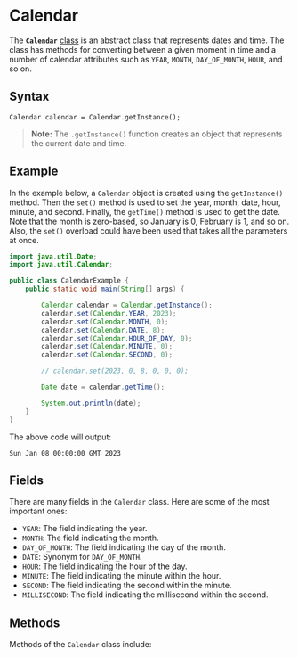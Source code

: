 # Calendar

The **`Calendar`** [class](https://www.codecademy.com/resources/docs/java/classes) is an abstract class that represents dates and time. The class has methods for converting between a given moment in time and a number of calendar attributes such as `YEAR`, `MONTH`, `DAY_OF_MONTH`, `HOUR`, and so on.

## Syntax

```pseudo
Calendar calendar = Calendar.getInstance();
```

> **Note:** The `.getInstance()` function creates an object that represents the current date and time.

## Example

In the example below, a `Calendar` object is created using the `getInstance()` method. Then the `set()` method is used to set the year, month, date, hour, minute, and second. Finally, the `getTime()` method is used to get the date. Note that the month is zero-based, so January is 0, February is 1, and so on. Also, the `set()` overload could have been used that takes all the parameters at once.

```java
import java.util.Date;
import java.util.Calendar;

public class CalendarExample {
    public static void main(String[] args) {

        Calendar calendar = Calendar.getInstance();
        calendar.set(Calendar.YEAR, 2023);
        calendar.set(Calendar.MONTH, 0);
        calendar.set(Calendar.DATE, 8);
        calendar.set(Calendar.HOUR_OF_DAY, 0);
        calendar.set(Calendar.MINUTE, 0);
        calendar.set(Calendar.SECOND, 0);

        // calendar.set(2023, 0, 8, 0, 0, 0);

        Date date = calendar.getTime();

        System.out.println(date);
    }
}
```

The above code will output:

```shell
Sun Jan 08 00:00:00 GMT 2023
```

## Fields

There are many fields in the `Calendar` class. Here are some of the most important ones:

- `YEAR`: The field indicating the year.
- `MONTH`: The field indicating the month.
- `DAY_OF_MONTH`: The field indicating the day of the month.
- `DATE`: Synonym for `DAY_OF_MONTH`.
- `HOUR`: The field indicating the hour of the day.
- `MINUTE`: The field indicating the minute within the hour.
- `SECOND`: The field indicating the second within the minute.
- `MILLISECOND`: The field indicating the millisecond within the second.

## Methods

Methods of the `Calendar` class include: